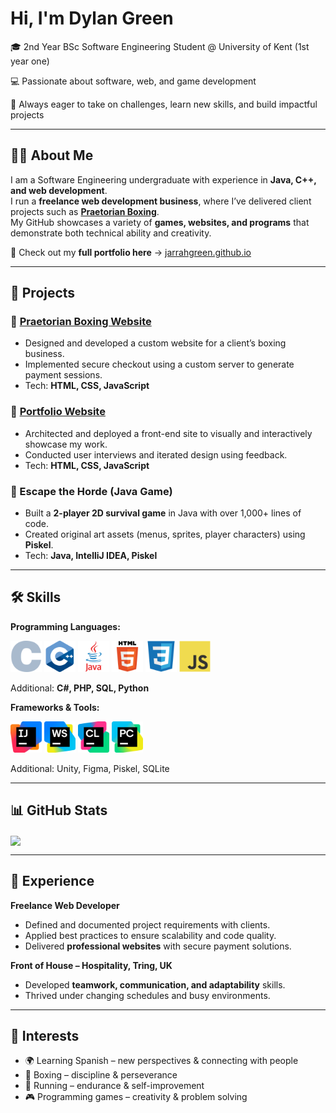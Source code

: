# Hi, I'm Dylan Green

🎓 2nd Year BSc Software Engineering Student @ University of Kent (1st year one)

💻 Passionate about software, web, and game development  

🚀 Always eager to take on challenges, learn new skills, and build impactful projects  

---

## 🧑‍💻 About Me  
I am a Software Engineering undergraduate with experience in **Java, C++, and web development**.  
I run a **freelance web development business**, where I’ve delivered client projects such as **[Praetorian Boxing](https://praetorian-boxing.com/)**.  
My GitHub showcases a variety of **games, websites, and programs** that demonstrate both technical ability and creativity.  

📂 Check out my **full portfolio here** → [jarrahgreen.github.io](https://jarrahgreen.github.io/)  

---

## 🚀 Projects  

### 🔹 [Praetorian Boxing Website](https://praetorian-boxing.com/)  
- Designed and developed a custom website for a client’s boxing business.  
- Implemented secure checkout using a custom server to generate payment sessions.  
- Tech: **HTML, CSS, JavaScript**  

### 🔹 [Portfolio Website](https://jarrahgreen.github.io/)  
- Architected and deployed a front-end site to visually and interactively showcase my work.  
- Conducted user interviews and iterated design using feedback.  
- Tech: **HTML, CSS, JavaScript**  

### 🔹 Escape the Horde (Java Game)  
- Built a **2-player 2D survival game** in Java with over 1,000+ lines of code.  
- Created original art assets (menus, sprites, player characters) using **Piskel**.  
- Tech: **Java, IntelliJ IDEA, Piskel**  

---

## 🛠️ Skills  

**Programming Languages:**  
<div id="tools" align="left">
  <a href="https://en.wikipedia.org/wiki/C_(programming_language)"><img src="https://github.com/devicons/devicon/blob/master/icons/c/c-original.svg" title="C" alt="C" width="50" height="50"/></a>
  <a href="https://en.wikipedia.org/wiki/C%2B%2B"><img src="https://github.com/devicons/devicon/blob/master/icons/cplusplus/cplusplus-original.svg" title="C++" alt="C++" width="50" height="50"/></a>
  <a href="https://www.java.com/"><img src="https://github.com/devicons/devicon/blob/master/icons/java/java-original-wordmark.svg" title="Java" alt="Java" width="50" height="50"/></a>
  <a href="https://en.wikipedia.org/wiki/HTML5"><img src="https://github.com/devicons/devicon/blob/master/icons/html5/html5-original-wordmark.svg" title="HTML" alt="HTML" width="50" height="50"/></a>
  <a href="https://en.wikipedia.org/wiki/CSS"><img src="https://github.com/devicons/devicon/blob/master/icons/css3/css3-original.svg" title="CSS" alt="CSS" width="50" height="50"/></a>
  <a href="https://en.wikipedia.org/wiki/JavaScript"><img src="https://github.com/devicons/devicon/blob/master/icons/javascript/javascript-original.svg" title="Javascript" alt="javascript" width="50" height="50"/></a>

Additional: **C#, PHP, SQL, Python**  

**Frameworks & Tools:**  

<div id="tools" align="left">
  <a href="https://en.wikipedia.org/wiki/IntelliJ_IDEA"><img src="https://github.com/devicons/devicon/blob/master/icons/intellij/intellij-original.svg" title="Intellij" alt="Intellij" width="50" height="50"/></a>
  <a href="https://en.wikipedia.org/wiki/JetBrains#WebStorm"><img src="https://github.com/devicons/devicon/blob/master/icons/webstorm/webstorm-original.svg" title="Webstorm" alt="Webstorm" width="50" height="50"/></a>
  <a href="https://en.wikipedia.org/wiki/JetBrains#CLion"><img src="https://github.com/devicons/devicon/blob/master/icons/clion/clion-original.svg" title="Clion" alt="Clion" width="50" height="50"/></a>
  <a href="https://en.wikipedia.org/wiki/PyCharm"><img src="https://github.com/devicons/devicon/blob/master/icons/pycharm/pycharm-original.svg" title="Pycharm" alt="Pycharm" width="50" height="50"/></a>
</div>

Additional: Unity, Figma, Piskel, SQLite  

---

## 📊 GitHub Stats  

<a href="https://github.com/JarrahGreen">
  <img height=200 align="center" src="https://github-readme-stats.vercel.app/api/top-langs/?username=JarrahGreen&hide=Makefile,CMake&layout=compact&langs_count=8" />
</a>  

---

## 💼 Experience  

**Freelance Web Developer**  
- Defined and documented project requirements with clients.  
- Applied best practices to ensure scalability and code quality.  
- Delivered **professional websites** with secure payment solutions.  

**Front of House – Hospitality, Tring, UK**  
- Developed **teamwork, communication, and adaptability** skills.  
- Thrived under changing schedules and busy environments.  

---

## 🌱 Interests  
- 🌍 Learning Spanish – new perspectives & connecting with people  
- 🥊 Boxing – discipline & perseverance  
- 🏃 Running – endurance & self-improvement  
- 🎮 Programming games – creativity & problem solving  
